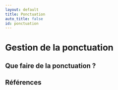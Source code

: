 ```yaml
---
layout: default
title: Ponctuation
auto_title: false
id: ponctuation
---
```


# Gestion de la ponctuation


## Que faire de la ponctuation ?



## Références

